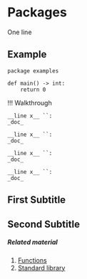 # Packages



One line

## Example

    package examples
    
    def main() -> int:
        return 0

!!! Walkthrough
    
    __line x__ ``:
    _doc_
    
    __line x__ ``:
    _doc_
    
    __line x__ ``:
    _doc_
    
    __line x__ ``:
    _doc_    

## First Subtitle

## Second Subtitle

##### Related material

 1. [Functions]()
 2. [Standard library]()


